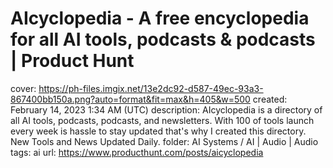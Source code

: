 # AIcyclopedia - A free encyclopedia for all AI tools, podcasts & podcasts | Product Hunt

cover: https://ph-files.imgix.net/13e2dc92-d587-49ec-93a3-867400bb150a.png?auto=format&fit=max&h=405&w=500
created: February 14, 2023 1:34 AM (UTC)
description: AIcyclopedia is a directory of all AI tools, podcasts, podcasts, and newsletters. With 100 of tools launch every week is hassle to stay updated that's why I created this directory. New Tools and News Updated Daily.
folder: AI Systems / AI | Audio | Audio
tags: ai
url: https://www.producthunt.com/posts/aicyclopedia